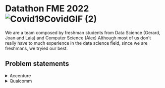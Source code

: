 # Datathon FME 2022 ![Covid19CovidGIF (2)](https://user-images.githubusercontent.com/36468579/201466022-aa75c90f-9886-4220-897b-0424a1682551.gif)


We are a team composed by freshman students from Data Science (Gerard, Joan and Laia) and Computer Science (Álex)
Although most of us don't really have to much experience in the data science field, since we are freshmans, we tryied our best.

## Problem statements

<details>
  <summary>
    Accenture
  </summary>
  This challenge presented by the consulting company "accenture" aimed to predict which orders could get to the customer later than expected so they could avoid that.
</details>

<details>
  <summary>
    Qualcomm
  </summary>
  
  
</details>


